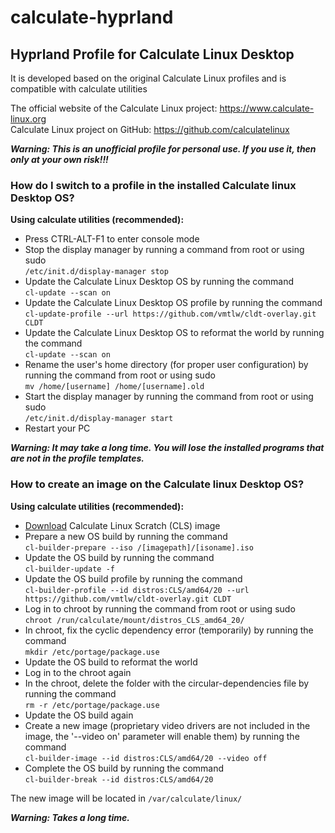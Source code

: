 # calculate-hyprland 

## Hyprland Profile for Calculate Linux Desktop  

It is developed based on the original Calculate Linux profiles and is compatible with calculate utilities  

The official website of the Calculate Linux project: https://www.calculate-linux.org  
Calculate Linux project on GitHub: https://github.com/calculatelinux  

***Warning: This is an unofficial profile for personal use. If you use it, then only at your own risk!!!***  

### How do I switch to a profile in the installed Calculate linux Desktop OS?  
**Using calculate utilities (recommended):**  
* Press CTRL-ALT-F1 to enter console mode  
* Stop the display manager by running a command from root or using sudo  
`/etc/init.d/display-manager stop`
* Update the Calculate Linux Desktop OS by running the command  
`cl-update --scan on`
* Update the Calculate Linux Desktop OS profile by running the command  
`cl-update-profile --url https://github.com/vmtlw/cldt-overlay.git CLDT`
* Update the Calculate Linux Desktop OS to reformat the world by running the command  
`cl-update --scan on`
* Rename the user's home directory (for proper user configuration) by running the command from root or using sudo  
`mv /home/[username] /home/[username].old`
* Start the display manager by running the command from root or using sudo  
`/etc/init.d/display-manager start`
* Restart your PC  

***Warning: It may take a long time. You will lose the installed programs that are not in the profile templates.***  

### How to create an image on the Calculate linux Desktop OS?  
**Using calculate utilities (recommended):**  
* [Download](https://wiki.calculate-linux.org/desktop) Calculate Linux Scratch (CLS) image  
* Prepare a new OS build by running the command  
`cl-builder-prepare --iso /[imagepath]/[isoname].iso `
* Update the OS build by running the command  
`cl-builder-update -f`
* Update the OS build profile by running the command  
`cl-builder-profile --id distros:CLS/amd64/20 --url https://github.com/vmtlw/cldt-overlay.git CLDT`
* Log in to chroot by running the command from root or using sudo  
`chroot /run/calculate/mount/distros_CLS_amd64_20/`
* In chroot, fix the cyclic dependency error (temporarily) by running the command  
`mkdir /etc/portage/package.use`  
* Update the OS build to reformat the world  
* Log in to the chroot again  
* In the chroot, delete the folder with the circular-dependencies file by running the command  
`rm -r /etc/portage/package.use`
* Update the OS build again  
* Create a new image (proprietary video drivers are not included in the image, the '--video on' parameter will enable them) by running the command  
`cl-builder-image --id distros:CLS/amd64/20 --video off `
* Complete the OS build by running the command  
`cl-builder-break --id distros:CLS/amd64/20` 

The new image will be located in `/var/calculate/linux/`  

***Warning: Takes a long time.***  
